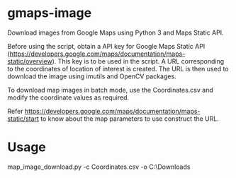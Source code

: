 # gmaps-image

Download images from Google Maps using Python 3 and Maps Static API.

Before using the script, obtain a API key for Google Maps Static API (https://developers.google.com/maps/documentation/maps-static/overview). This key is to be used in the script.
A URL corresponding to the coordinates of location of interest is created. The URL is then used to download the image using imutils and OpenCV packages. 

To download map images in batch mode, use the Coordinates.csv and modify the coordinate values as required.

Refer https://developers.google.com/maps/documentation/maps-static/start to know about the map parameters to use construct the URL.

# Usage
map_image_download.py -c Coordinates.csv -o C:\\Downloads

